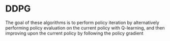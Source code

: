 # DDPG

The goal of these algorithms is to perform policy iteration
by alternatively performing policy evaluation 
on the current policy with Q-learning, and then improving upon the
current policy by following the policy gradient
